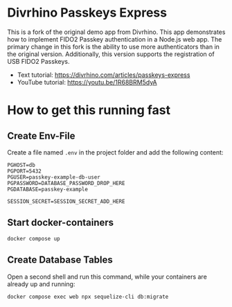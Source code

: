 # Divrhino Passkeys Express

This is a fork of the original demo app from Divrhino. This app demonstrates how to implement FIDO2 Passkey authentication in a Node.js web app. The primary change in this fork is the ability to use more authenticators than in the original version. Additionally, this version supports the registration of USB FIDO2 Passkeys.

-   Text tutorial: https://divrhino.com/articles/passkeys-express
-   YouTube tutorial: https://youtu.be/1R68BRM5dyA

# How to get this running fast

## Create Env-File

Create a file named `.env` in the project folder and add the following content:

```
PGHOST=db
PGPORT=5432
PGUSER=passkey-example-db-user
PGPASSWORD=DATABASE_PASSWORD_DROP_HERE
PGDATABASE=passkey-example

SESSION_SECRET=SESSION_SECRET_ADD_HERE
```

## Start docker-containers

```
docker compose up
```

## Create Database Tables

Open a second shell and run this command, while your containers are already up and running:

```
docker compose exec web npx sequelize-cli db:migrate
```

